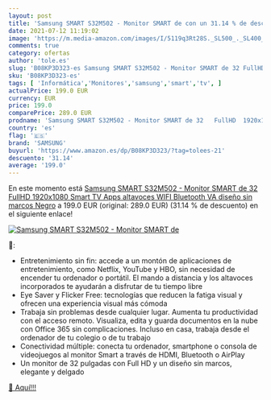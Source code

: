 ```yaml
---
layout: post
title: 'Samsung SMART S32M502 - Monitor SMART de con un 31.14 % de descuento'
date: 2021-07-12 11:19:02
image: 'https://m.media-amazon.com/images/I/5119q3Rt28S._SL500_._SL400_.jpg'
comments: true
category: ofertas
author: 'tole.es'
slug: 'B08KP3D323-es Samsung SMART S32M502 - Monitor SMART de 32 FullHD...'
sku: 'B08KP3D323-es'
tags: [ 'Informática','Monitores','samsung','smart','tv', ]
actualPrice: 199.0 EUR
currency: EUR
price: 199.0
comparePrice: 289.0 EUR
prodname: 'Samsung SMART S32M502 - Monitor SMART de 32   FullHD  1920x1080   Smart TV Apps  altavoces  WIFI  Bluetooth  VA  diseño sin marcos   Negro'
country: 'es'
flag: '🇪🇸'
brand: 'SAMSUNG'
buyurl: 'https://www.amazon.es/dp/B08KP3D323/?tag=tolees-21'
descuento: '31.14'
average: '199.0'
---
```


En este momento está [Samsung SMART S32M502 - Monitor SMART de 32   FullHD  1920x1080   Smart TV Apps  altavoces  WIFI  Bluetooth  VA  diseño sin marcos   Negro](https://www.amazon.es/dp/B08KP3D323/?tag=tolees-21) a 199.0 EUR (original: 289.0 EUR) (31.14 %  de descuento) en el siguiente enlace!

[![Samsung SMART S32M502 - Monitor SMART de](https://m.media-amazon.com/images/I/5119q3Rt28S._SL500_._SL400_.jpg)](https://www.amazon.es/dp/B08KP3D323/?tag=tolees-21)

🔎:

- Entretenimiento sin fin: accede a un montón de aplicaciones de entretenimiento, como Netflix, YouTube y HBO, sin necesidad de encender tu ordenador o portátil. El mando a distancia y los altavoces incorporados te ayudarán a disfrutar de tu tiempo libre
- Eye Saver y Flicker Free: tecnologías que reducen la fatiga visual y ofrecen una experiencia visual más cómoda
- Trabaja sin problemas desde cualquier lugar. Aumenta tu productividad con el acceso remoto. Visualiza, edita y guarda documentos en la nube con Office 365 sin complicaciones. Incluso en casa, trabaja desde el ordenador de tu colegio o de tu trabajo
- Conectividad múltiple: conecta tu ordenador, smartphone o consola de videojuegos al monitor Smart a través de HDMI, Bluetooth o AirPlay
- Un monitor de 32 pulgadas con Full HD y un diseño sin marcos, elegante y delgado

[🛒 Aquí!!!](https://www.amazon.es/dp/B08KP3D323/?tag=tolees-21)

